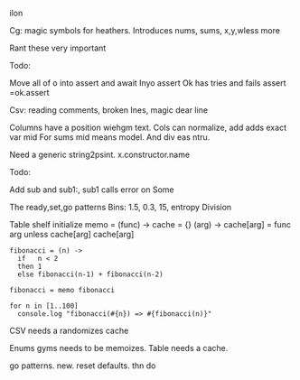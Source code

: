 ilon

Cg: magic symbols for heathers. Introduces nums, sums, x,y,wless more

Rant these very important


Todo:

Move all of o into assert and await Inyo assert
Ok has tries and fails
assert =ok.assert



Csv: reading comments, broken Ines, magic dear line

Columns have a position wiehgm text. Cols can normalize, add adds exact var mid
For sums mid means model. And div eas ntru.

Need a generic string2psint.
 x.constructor.name

Todo:

Add sub  and sub1:, sub1 calls error on Some

The ready,set,go patterns
Bins: 1.5, 0.3, 15, entropy
Division

Table shelf initialize
 memo = (func) ->
      cache = {}
      (arg) ->
        cache[arg] = func arg unless cache[arg]
        cache[arg]

    fibonacci = (n) ->
      if   n < 2
      then 1
      else fibonacci(n-1) + fibonacci(n-2)

    fibonacci = memo fibonacci

    for n in [1..100]
      console.log "fibonacci(#{n}) => #{fibonacci(n)}"


CSV needs a randomizes cache

Enums gyms needs to be memoizes. Table needs a cache.

go patterns. new. reset defaults. thn do
